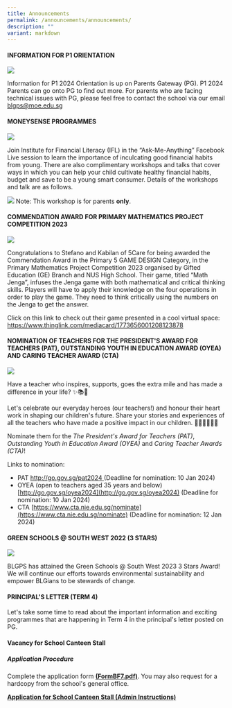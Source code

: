 ```yaml
---
title: Announcements
permalink: /announcements/announcements/
description: ""
variant: markdown
---
```

#### INFORMATION FOR P1 ORIENTATION
![](/images/p1%20orientation%20pic1.png)

Information for P1 2024 Orientation is up on Parents Gateway (PG). P1 2024 Parents can go onto PG to find out more. For parents who are facing technical issues with PG, please feel free to contact the school via our email [blgps@moe.edu.sg](blgps@moe.edu.sg)

#### MONEYSENSE PROGRAMMES
![](/images/moneysense%20pic1.png)

Join Institute for Financial Literacy (IFL) in the “Ask-Me-Anything” Facebook Live session to learn the importance of inculcating good financial habits from young. There are also complimentary workshops and talks that cover ways in which you can help your child cultivate healthy financial habits, budget and save to be a young smart consumer. Details of the workshops and talk are as follows.

![](/images/moneysense%20poster2.png)
Note: This workshop is for parents **only**.

#### COMMENDATION AWARD FOR PRIMARY MATHEMATICS PROJECT COMPETITION 2023
![](/images/math%20competition1.jpg)

Congratulations to Stefano and Kabilan of 5Care for being awarded the Commendation Award in the Primary 5 GAME DESIGN Category, in the Primary Mathematics Project Competition 2023 organised by Gifted Education (GE) Branch and NUS High School.
Their game, titled “Math Jenga”, infuses the Jenga game with both mathematical and critical thinking skills. Players will have to apply their knowledge on the four operations in order to play the
game. They need to think critically using the numbers on the Jenga to get the answer.

Click on this link to check out their game presented in a cool virtual space: [https://www.thinglink.com/mediacard/1773656001208123878 ](https://www.thinglink.com/mediacard/1773656001208123878 )
 


#### NOMINATION OF TEACHERS FOR THE PRESIDENT'S AWARD FOR TEACHERS (PAT), OUTSTANDING YOUTH IN EDUCATION AWARD (OYEA) AND CARING TEACHER AWARD (CTA)
![](/images/caringteacheraward.jpg)

Have a teacher who inspires, supports, goes the extra mile and has made a difference in your life? ✨📚💖

Let's celebrate our everyday heroes (our teachers!) and honour their heart work in shaping our children's future. Share your stories and experiences of all the teachers who have made a positive impact in our children. 👏🏼💪🏼🥰🥳

Nominate them for the *The President's Award for Teachers (PAT)*, *Outstanding Youth in Education Award (OYEA)* and *Caring Teacher Awards (CTA)*!

Links to nomination:
- PAT [http://go.gov.sg/pat2024 ](http://go.gov.sg/pat2024 )(Deadline for nomination: 10 Jan 2024)
- OYEA (open to teachers aged 35 years and below) [http://go.gov.sg/oyea2024](http://go.gov.sg/oyea2024) (Deadline for nomination: 10 Jan 2024)
- CTA [https://www.cta.nie.edu.sg/nominate](https://www.cta.nie.edu.sg/nominate) (Deadline for nomination: 12 Jan 2024)

#### GREEN SCHOOLS @ SOUTH WEST 2022 (3 STARS)
![](/images/Website%20announcement%20images.png)

BLGPS has attained the Green Schools @ South West 2023 3 Stars Award! We will continue our efforts towards environmental sustainability and empower BLGians to be stewards of change.


#### PRINCIPAL'S LETTER (TERM 4)
Let's take some time to read about the important information and exciting programmes that are happening in Term 4 in the principal's letter posted on PG.


#### Vacancy for School Canteen Stall 
 
<h5> Application Procedure </h5>

Complete the application form **[(FormBF7.pdf)](/files/FormBF7.pdf)**. You may also request for a hardcopy from the school's general office.

**[Application for School Canteen Stall (Admin Instructions)](/files/Application_for_School_Canteen_Stall__Admin_Instruction_.pdf)**